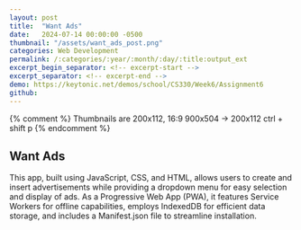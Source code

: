 ```yaml
---
layout: post
title:  "Want Ads"
date:   2024-07-14 00:00:00 -0500
thumbnail: "/assets/want_ads_post.png"
categories: Web Development
permalink: /:categories/:year/:month/:day/:title:output_ext
excerpt_begin_separator: <!-- excerpt-start -->
excerpt_separator: <!-- excerpt-end -->
demo: https://keytonic.net/demos/school/CS330/Week6/Assignment6
github:
---
```

{% comment %} 
    Thumbnails are 200x112, 16:9
    900x504 -> 200x112 ctrl + shift p
{% endcomment %}

## Want Ads
<!-- excerpt-start -->
This app, built using JavaScript, CSS, and HTML, allows users to create and insert advertisements while providing a dropdown menu for easy selection and display of ads. As a Progressive Web App (PWA), it features Service Workers for offline capabilities, employs IndexedDB for efficient data storage, and includes a Manifest.json file to streamline installation.<!-- excerpt-end -->
